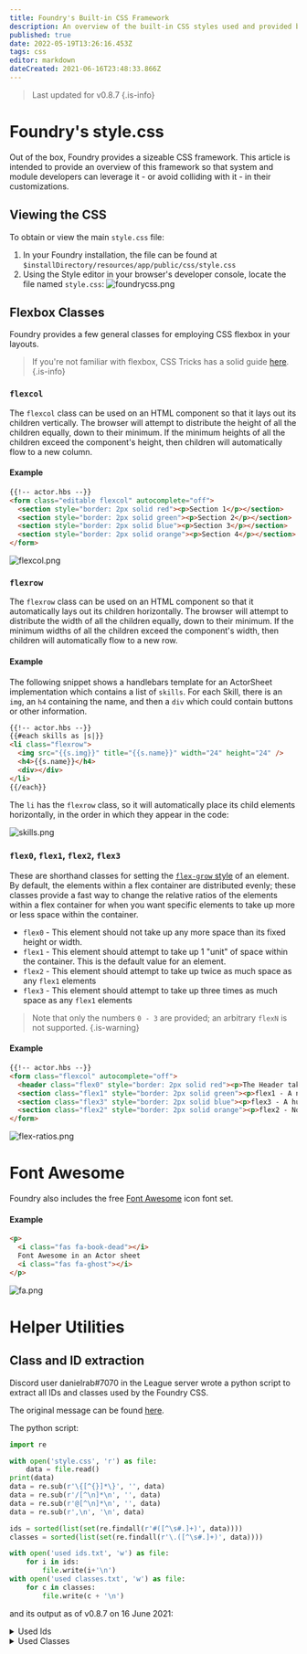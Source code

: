 ```yaml
---
title: Foundry's Built-in CSS Framework
description: An overview of the built-in CSS styles used and provided by Foundry
published: true
date: 2022-05-19T13:26:16.453Z
tags: css
editor: markdown
dateCreated: 2021-06-16T23:48:33.866Z
---
```


> Last updated for v0.8.7
{.is-info}

# Foundry's style.css

Out of the box, Foundry provides a sizeable CSS framework. This article is intended to provide an overview of this framework so that system and module developers can leverage it - or avoid colliding with it - in their customizations.

## Viewing the CSS

To obtain or view the main `style.css` file:

1. In your Foundry installation, the file can be found at `$installDirectory/resources/app/public/css/style.css`
1. Using the Style editor in your browser's developer console, locate the file named `style.css`:
![foundrycss.png](/development/guides/builtin-css/foundrycss.png)

## Flexbox Classes

Foundry provides a few general classes for employing CSS flexbox in your layouts.

> If you're not familiar with flexbox, CSS Tricks has a solid guide [here](https://css-tricks.com/snippets/css/a-guide-to-flexbox/).
{.is-info}

### `flexcol`

The `flexcol` class can be used on an HTML component so that it lays out its children vertically. The browser will attempt to distribute the height of all the children equally, down to their minimum. If the minimum heights of all the children exceed the component's height, then children will automatically flow to a new column.

#### Example

```html
{{!-- actor.hbs --}}
<form class="editable flexcol" autocomplete="off">
  <section style="border: 2px solid red"><p>Section 1</p></section>
  <section style="border: 2px solid green"><p>Section 2</p></section>
  <section style="border: 2px solid blue"><p>Section 3</p></section>
  <section style="border: 2px solid orange"><p>Section 4</p></section>
</form>
```
![flexcol.png](/development/guides/builtin-css/flexcol.png)

### `flexrow`

The `flexrow` class can be used on an HTML component so that it automatically lays out its children horizontally. The browser will attempt to distribute the width of all the children equally, down to their minimum. If the minimum widths of all the children exceed the component's width, then children will automatically flow to a new row.

#### Example

The following snippet shows a handlebars template for an ActorSheet implementation which contains a list of `skills`. For each Skill, there is an `img`, an `h4` containing the name, and then a `div` which could contain buttons or other information.

```html
{{!-- actor.hbs --}}
{{#each skills as |s|}}
<li class="flexrow">
  <img src="{{s.img}}" title="{{s.name}}" width="24" height="24" />
  <h4>{{s.name}}</h4>
  <div></div>
</li>
{{/each}}
```

The `li` has the `flexrow` class, so it will automatically place its child elements horizontally, in the order in which they appear in the code:

![skills.png](/development/guides/builtin-css/skills.png)

### `flex0`, `flex1`, `flex2`, `flex3`

These are shorthand classes for setting the [`flex-grow` style](https://css-tricks.com/snippets/css/a-guide-to-flexbox/#flex-grow) of an element. By default, the elements within a flex container are distributed evenly; these classes provide a fast way to change the relative ratios of the elements within a flex container for when you want specific elements to take up more or less space within the container.

* `flex0` - This element should not take up any more space than its fixed height or width.
* `flex1` - This element should attempt to take up 1 "unit" of space within the container. This is the default value for an element.
* `flex2` - This element should attempt to take up twice as much space as any `flex1` elements
* `flex3` - This element should attempt to take up three times as much space as any `flex1` elements

> Note that only the numbers `0 - 3` are provided; an arbitrary `flexN` is not supported.
{.is-warning}

#### Example

```html
{{!-- actor.hbs --}}
<form class="flexcol" autocomplete="off">
  <header class="flex0" style="border: 2px solid red"><p>The Header takes up only as much space as needed by its height</p></header>
  <section class="flex1" style="border: 2px solid green"><p>flex1 - A normal section</p></section>
  <section class="flex3" style="border: 2px solid blue"><p>flex3 - A huge section</p></section>
  <section class="flex2" style="border: 2px solid orange"><p>flex2 - Not quite as huge</p></section>
</form>
```

![flex-ratios.png](/development/guides/builtin-css/flex-ratios.png)

# Font Awesome

Foundry also includes the free [Font Awesome](https://fontawesome.com/v5.15/how-to-use/on-the-web/referencing-icons/basic-use) icon font set.

#### Example

```html
<p>
  <i class="fas fa-book-dead"></i>
  Font Awesome in an Actor sheet
  <i class="fas fa-ghost"></i>
</p>
```
![fa.png](/development/guides/builtin-css/fa.png)

# Helper Utilities

## Class and ID extraction

Discord user danielrab#7070 in the League server wrote a python script to extract all IDs and classes used by the Foundry CSS.

The original message can be found [here](https://discord.com/channels/732325252788387980/734755256524865557/854858038639591464).

The python script:

```python
import re

with open('style.css', 'r') as file:
    data = file.read()
print(data)
data = re.sub(r'\{[^{}]*\}', '', data)
data = re.sub(r'/[^\n]*\n', '', data)
data = re.sub(r'@[^\n]*\n', '', data)
data = re.sub(r',\n', '\n', data)

ids = sorted(list(set(re.findall(r'#([^\s#.]+)', data))))
classes = sorted(list(set(re.findall(r'\.([^\s#.]+)', data))))

with open('used ids.txt', 'w') as file:
    for i in ids:
        file.write(i+'\n')
with open('used classes.txt', 'w') as file:
    for c in classes:
        file.write(c + '\n')
```

and its output as of v0.8.7 on 16 June 2021:

<details>
<summary>Used Ids</summary>

- action-bar
- av-config
- board
- camera-views
- characters
- chat
- chat-controls
- chat-form
- chat-log
- chat-notification
- client-settings
- combat
- combat-controls
- combat-round
- combat-tracker
- compendium
- context
- context-menu
- controls
- controls-reference
- currently-playing
- drag-preview
- drawing-config
- entity-create
- error
- eula
- eula-content
- eula-sign
- eula-updated
- force-update
- game-details
- global-volume
- hotbar
- hotbar-directory-controls
- hud
- install-package
- join-game
- journal
- loading
- loading-bar
- logo
- macro-list
- manage-players
- menu
- menu-items
- module-management
- nav-toggle
- nav-toggle:hover
- navigation
- notifications
- pause
- permissions-config
- player-config
- player-list
- players
- playlists
- progress
- return
- scene-list
- scenes
- session-schedule
- settings
- setup
- setup-configuration
- sidebar
- sidebar-tabs
- token-drop
- token-hud
- update-channel
- update-notes
- world-config
- world-description
- world-title
</details>

<details>
<summary>Used Classes</summary>

- Error
- Success
- Warning
- action
- action-buttons
- active
- active-effect-sheet
- active:hover
- app
- attribute
- av-control
- avatar
- background
- banner
- bar
- bar-controls
- bar-data
- bar1
- bar2
- blind
- blindroll
- bottom
- broken
- bubble-content
- camera-box-dock
- camera-box-popout
- camera-size-large
- camera-size-medium
- camera-size-small
- camera-view
- camera-view-popout
- categories
- category
- center
- changes-list
- chat-bubble
- chat-control-icon
- chat-message
- chat-popout
- checkbox
- checkbox-label
- close
- col
- collapse
- collapsed
- color
- combat-cycle
- combatant
- combatant-control
- combatant-controls
- combatant:hover
- command
- compendium
- compendium-footer
- compendium-list
- compendium-pack
- content
- context
- context-item
- context-item:hover
- context-items
- control-bar
- control-buttons
- control-icon
- control-icon:first-child
- control-icon:hover
- control-tool
- control-tool:hover
- control-tools
- count
- create-entity
- create-folder
- crit
- css
- current-dir
- current-players
- d10
- d12
- d20
- d4
- d6
- d8
- dark
- default
- defeated
- description
- dialog
- dialog-buttons
- dice-flavor
- dice-formula
- dice-part
- dice-part:hover
- dice-result
- dice-roll
- dice-rolls
- dice-tooltip
- dice-total
- die
- dir
- directory
- directory-footer
- directory-header
- directory-item
- directory-item:last-child
- directory-list
- disabled
- disabled:hover
- discarded
- display-modes
- draggable
- drawn
- droptarget
- editor
- editor-content
- editor-edit
- editor:hover
- effect-change
- effect-change:last-child
- effect-control
- effect-control:hover
- effect-controls
- effects
- effects-header
- elevation
- emote
- encounters
- entity
- entity-link
- entity-name
- error
- error::before
- expand
- expand-down
- expand-up
- exploded:before
- fa
- fa-arrows-alt-v
- fa-external-link-square-alt
- fail
- failure
- fas
- file-picker
- filename
- filepicker
- filter
- filter-dir
- flavor-text
- flex0
- flex1
- flex2
- flex3
- flexcol
- flexrow
- folder
- folder-header
- form-fields
- form-group
- form-group-stacked
- form-header
- global-control
- gm
- gmroll
- grid-label
- header
- header-search
- hidden
- hint
- hotkey-list
- hover
- ic
- image-popout
- images-list
- inactive
- inactive:hover
- index
- info
- info::before
- initiative
- inline-roll
- inline-roll:hover
- install
- installed
- item
- javascript
- join-footer
- journal
- journal-sheet
- key
- keys
- languages
- left
- lightbox-image
- list-filters
- local-camera
- lock-result
- lock-toggle
- locked
- macro
- macro-icon
- macro-key
- macro-sheet
- macro:hover
- max
- mce-btn
- mce-btn:hover
- mce-ico
- mce-panel
- mce-top-part
- mce-top-part::before
- message
- message-content
- message-header
- message-metadata
- message-sender
- middle
- min
- minimized
- mode
- module-header
- name
- nav-item
- no-video
- noborder
- notes
- notification
- notification-bar
- notification-pip
- notification::before
- overlay
- pack-title
- package
- package-controls
- package-description
- package-footer
- package-list
- package-metadata
- package-overview
- package-tags
- package-title
- package-url
- package:last-child
- packages
- packages-loading
- page-control
- page-number
- part-flavor
- part-formula
- part-header
- part-total
- paused
- pct
- permission
- permissions-list
- picked
- picker
- placeable-hud
- player
- player-active
- player-name
- players-hidden
- players-mode
- playlist
- playlist-header
- playlist-name
- playlist-sounds
- privacy
- private
- profile
- progress-bar
- public
- range-value
- requires
- reroll
- rerolled
- result-controls
- result-details
- result-image
- result-range
- result-target
- result-text
- result-type
- result-weight
- right
- roll
- roll-table-config
- roll-type-select
- roll:hover
- roulette
- scene
- scene-control
- scene-control:hover
- scene-notes
- scene-player
- scene-players
- scene-sheet
- scene:last-child
- secret
- selected-file
- self
- sep
- settings-list
- setup-footer
- sheet
- sheet-footer
- sheet-header
- sheet-tabs
- show
- sidebar-popout
- sidebar-tab
- sound
- sound-control
- sound-controls
- sound-playback
- sound-timer
- speaking
- stacked
- status-effects
- status-hidden
- status-icons
- status-muted
- stream
- subdirectory
- subdirectory:empty
- submenu
- success
- tab
- tab[data-tab]
- table-description
- table-draw
- table-header
- table-result
- table-result:last-child
- table-results
- tabs
- tag
- thumbs-list
- tile-size
- tiles-list
- title
- toggle
- toggle:hover
- token-effect
- token-effects
- token-image
- token-initiative
- token-name
- token-resource
- token-sheet
- tooltip
- tox
- tox-edit-area__iframe
- tox-tbtn
- tox-tbtn[title="Formats"]
- tox-tinymce
- tox-toolbar
- unavailable
- units
- unknown
- unlock
- update
- update-notes
- updated-packages-table
- upload-file
- user-avatar
- user-camera
- user-config
- user-delete
- value
- video-container
- video-container::before
- video-containers
- view
- visibilities
- visibility
- vol-max
- vol-min
- volume-bar
- volume-icon
- warning
- warning::before
- watermark
- webrtc-dock-camera-container
- webrtc-dock-empty
- whisper
- whisper-to
- window-app
- window-content
- window-header
- window-resizable-handle
- window-title
- world-desc
- zhover
</details>